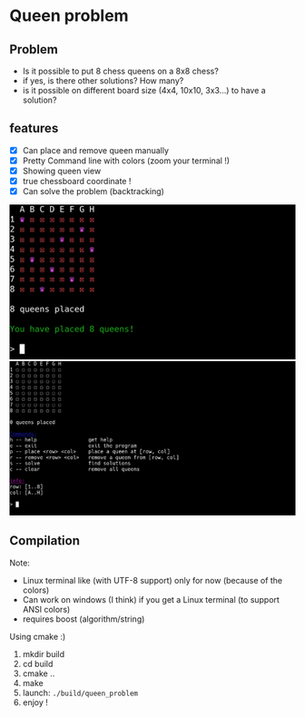# Queen problem

## Problem

- Is it possible to put 8 chess queens on a 8x8 chess?
- if yes, is there other solutions? How many?
- is it possible on different board size (4x4, 10x10, 3x3...) to have a solution?

## features

- [x] Can place and remove queen manually
- [x] Pretty Command line with colors (zoom your terminal !)
- [x] Showing queen view
- [x] true chessboard coordinate !
- [X] Can solve the problem (backtracking)

![screenshot of the program](./images/sc1.png)
![screenshot of the program](./images/sc2.png)

## Compilation

Note:

- Linux terminal like (with UTF-8 support) only for now (because of the colors)
- Can work on windows (I think) if you get a Linux terminal (to support ANSI colors)
- requires boost (algorithm/string)

Using cmake :)

1. mkdir build
2. cd build
3. cmake ..
4. make
5. launch: `./build/queen_problem`
6. enjoy !

